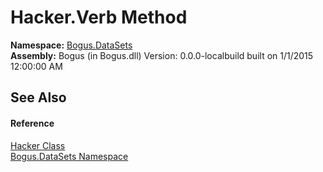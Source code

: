 # Hacker.Verb Method 
 

**Namespace:**&nbsp;<a href="N_Bogus_DataSets">Bogus.DataSets</a><br />**Assembly:**&nbsp;Bogus (in Bogus.dll) Version: 0.0.0-localbuild built on 1/1/2015 12:00:00 AM

## See Also


#### Reference
<a href="T_Bogus_DataSets_Hacker">Hacker Class</a><br /><a href="N_Bogus_DataSets">Bogus.DataSets Namespace</a><br />